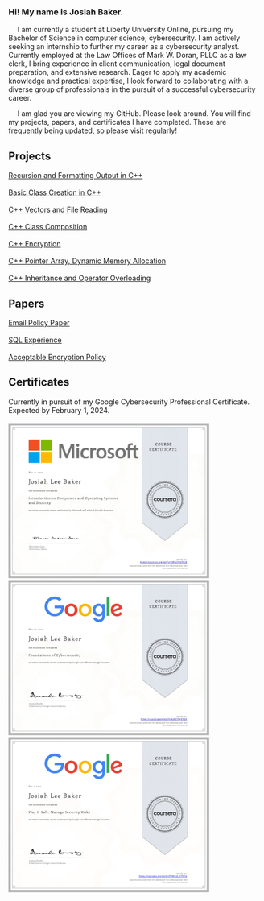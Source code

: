 ### Hi! My name is Josiah Baker.

&emsp; I am currently a student at Liberty University Online, pursuing my Bachelor of Science in 
computer science, cybersecurity. I am actively seeking an internship to further my career as a cybersecurity analyst. Currently employed at the Law
Offices of Mark W. Doran, PLLC as a law clerk, I bring experience in client
communication, legal document preparation, and extensive research. Eager to apply my
academic knowledge and practical expertise, I look forward to collaborating with a
diverse group of professionals in the pursuit of a successful cybersecurity career. <br> 

&emsp; I am glad you are viewing my GitHub. Please look around. You will find my projects, papers, and certificates I have completed. These are frequently being updated, so please visit regularly!

<h2>Projects</h2>
<a href="https://github.com/jbaker14111/cpp_Recursion">Recursion and Formatting Output in C++ </a> <br> <br>
<a href="https://github.com/jbaker14111/C-Class-Creation">Basic Class Creation in C++ </a> <br> <br>
<a href="https://github.com/jbaker14111/cpp_Vectors_and_File_Reading/tree/main">C++ Vectors and File Reading </a><br><br>
<a href="https://github.com/jbaker14111/cpp_Class_Composition">C++ Class Composition </a><br><br>
<a href="https://github.com/jbaker14111/cpp_Encryption">C++ Encryption </a><br><br>
<a href="https://github.com/jbaker14111/cpp_Pointer_Array">C++ Pointer Array, Dynamic Memory Allocation </a><br><br>
<a href="https://github.com/jbaker14111/cpp_Inheritance_and_Operator_Overload/tree/main">C++ Inheritance and Operator Overloading </a>
<h2>Papers</h2>
<a href="/Papers/Email_Policy_Josiah_Baker.pdf">Email Policy Paper </a><br><br>
<a href="/Papers/SQL_Experience.pdf">SQL Experience </a> </br></br>
<a href="/Papers/Acceptable_Encryption_Policy_Josiah_Baker.pdf">Acceptable Encryption Policy</a> 
<h2>Certificates</h2>
Currently in pursuit of my Google Cybersecurity Professional Certificate. Expected by February 1, 2024. <br> <br>
<img src="/Certificates/MicrosoftIntroToComputersCert.jpg" width="400">
<img src="/Certificates/GoogleFoundationsToCybersecurityCert.jpg" width="400">
<img src="/Certificates/GooglePlayItSafeManageSecurityRisks.png" width="400">

